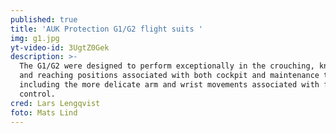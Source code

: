 ```yaml
---
published: true
title: 'AUK Protection G1/G2 flight suits '
img: g1.jpg
yt-video-id: 3UgtZ0Gek
description: >-
  The G1/G2 were designed to perform exceptionally in the crouching, kneeling
  and reaching positions associated with both cockpit and maintenance tasks –
  including the more delicate arm and wrist movements associated with flight
  control.
cred: Lars Lengqvist
foto: Mats Lind
---
```

